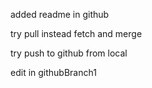 added readme in github

try pull instead fetch and merge

try push to github from local

edit in githubBranch1
